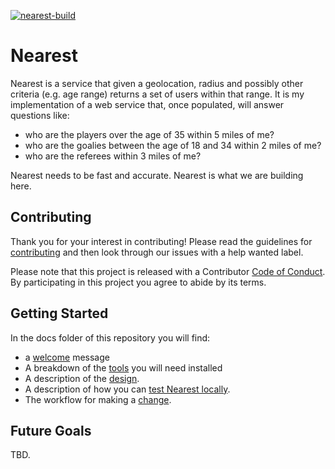 [![nearest-build](https://github.com/hockeyhero/nearest/actions/workflows/ci.yml/badge.svg?branch=master)](https://github.com/hockeyhero/nearest/actions/workflows/ci.yml)

# Nearest

Nearest is a service that given a geolocation, radius and possibly other criteria (e.g. age range) returns a set of users within that range. It is my implementation of a web service that, once populated, will answer questions like: 

- who are the players over the age of 35 within 5 miles of me? 
- who are the goalies between the age of 18 and 34 within 2 miles of me? 
- who are the referees within 3 miles of me? 

Nearest needs to be fast and accurate. Nearest is what we are building here.

## Contributing

Thank you for your interest in contributing! Please read the guidelines for [contributing](https://github.com/hockeyhero/nearest/blob/master/CONTRIBUTING.md) and then look through our issues with a help wanted label. 

Please note that this project is released with a Contributor [Code of Conduct](https://github.com/hockeyhero/nearest/blob/master/CODE_OF_CONDUCT.md). By participating in this project you agree to abide by its terms. 

## Getting Started

In the docs folder of this repository you will find: 

- a [welcome](docs/00%20Welcome.md) message 
- A breakdown of the [tools](docs/01%20Development%20Environment.md) you will need installed
- A description of the [design](02%20Architecture%20and%20Design.md).
- A description of how you can [test Nearest locally](0201%20Testing%20Nearest.md).
- The workflow for making a [change](https://github.com/hockeyhero/nearest/blob/master/docs/03%20Making%20Changes.md). 

## Future Goals

TBD. 




